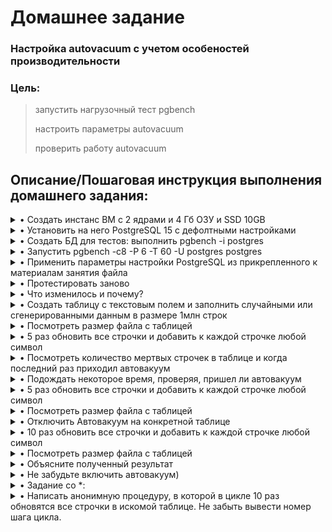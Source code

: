 # **Домашнее задание**

### Настройка autovacuum с учетом особеностей производительности
### Цель:
  
> 
>    запустить нагрузочный тест pgbench
>    
>    настроить параметры autovacuum
>
>    проверить работу autovacuum

## **Описание/Пошаговая инструкция выполнения домашнего задания:**

<details><summary>• Создать инстанс ВМ с 2 ядрами и 4 Гб ОЗУ и SSD 10GB</summary>
  
  Использую ВМ из предыдущих заданий, с подходящей конфигурацией
```shell
zetta55@ubuntu-vm2:~$ nproc
2                               #кол-во ядер в системе
zetta55@ubuntu-vm2:~$
```
</details>

<details><summary>• Установить на него PostgreSQL 15 с дефолтными настройками</summary>

```shell
zetta55@ubuntu-vm2:~$ sudo -u postgres pg_lsclusters
[sudo] password for zetta55:
Ver Cluster Port Status Owner    Data directory   Log file
15  main    5432 online postgres /mnt/10G/15/main /var/log/postgresql/postgresql-15-main.log
zetta55@ubuntu-vm2:~$ free

```
</details>

<details><summary>• Создать БД для тестов: выполнить pgbench -i postgres</summary>

  Создал тестовую базу по мануалу https://www.postgrespro.ru/education/demodb
  
```shell
zetta55@ubuntu-vm2:/mnt/10G$ ls -la
total 909280
drwxr-xr-x 4 postgres postgres      4096 мая  3 17:35 .
drwxr-xr-x 3 root     root          4096 апр 25 13:32 ..
drwxr-xr-x 3 postgres postgres      4096 апр 24 15:55 15
-rw-rw-r-- 1 postgres postgres 931068524 мая  3 17:30 demo-big-20170815.sql
drwx------ 2 postgres postgres     16384 апр 24 17:14 lost+found
zetta55@ubuntu-vm2:/mnt/10G$ sudo -u postgres psql -f demo-big-20170815.sql -U postgres
SET
psql:demo-big-20170815.sql:17: ERROR:  database "demo" does not exist
CREATE DATABASE
You are now connected to database "demo" as user "postgres".

zetta55@ubuntu-vm2:/mnt/10G$ sudo -u postgres psql demo
psql (15.2 (Ubuntu 15.2-1.pgdg22.04+1))
Type "help" for help.

demo=# \dt
               List of relations
  Schema  |      Name       | Type  |  Owner
----------+-----------------+-------+----------
 bookings | aircrafts_data  | table | postgres
 bookings | airports_data   | table | postgres
 bookings | boarding_passes | table | postgres
 bookings | bookings        | table | postgres
 bookings | flights         | table | postgres
 bookings | seats           | table | postgres
 bookings | ticket_flights  | table | postgres
 bookings | tickets         | table | postgres
(8 rows)

demo=# \q

zetta55@ubuntu-vm2:/mnt/10G$ sudo -u postgres pgbench -i demo
dropping old tables...
creating tables...
generating data (client-side)...
100000 of 100000 tuples (100%) done (elapsed 0.04 s, remaining 0.00 s)
vacuuming...
creating primary keys...
done in 0.13 s (drop tables 0.01 s, create tables 0.00 s, client-side generate 0.06 s, vacuum 0.03 s, primary keys 0.03 s).
zetta55@ubuntu-vm2:/mnt/10G$ 
```
</details>

<details><summary>• Запустить pgbench -c8 -P 6 -T 60 -U postgres postgres</summary>

  в моём случае тестирую demo
```shell
zetta55@ubuntu-vm2:/mnt/10G$ sudo -u postgres pgbench -c8 -P 6 -T 60 -U postgres demo
pgbench (15.2 (Ubuntu 15.2-1.pgdg22.04+1))
starting vacuum...end.
progress: 6.0 s, 759.3 tps, lat 10.473 ms stddev 6.615, 0 failed
progress: 12.0 s, 765.2 tps, lat 10.434 ms stddev 6.957, 0 failed
progress: 18.0 s, 764.8 tps, lat 10.437 ms stddev 7.071, 0 failed
progress: 24.0 s, 758.0 tps, lat 10.532 ms stddev 7.095, 0 failed
progress: 30.0 s, 760.0 tps, lat 10.499 ms stddev 6.753, 0 failed
progress: 36.0 s, 764.3 tps, lat 10.448 ms stddev 6.717, 0 failed
progress: 42.0 s, 764.4 tps, lat 10.442 ms stddev 6.828, 0 failed
progress: 48.0 s, 769.2 tps, lat 10.375 ms stddev 6.856, 0 failed
progress: 54.0 s, 754.5 tps, lat 10.580 ms stddev 6.655, 0 failed
progress: 60.0 s, 762.8 tps, lat 10.461 ms stddev 6.840, 0 failed
transaction type: <builtin: TPC-B (sort of)>
scaling factor: 1
query mode: simple
number of clients: 8
number of threads: 1
maximum number of tries: 1
duration: 60 s
number of transactions actually processed: 45743
number of failed transactions: 0 (0.000%)
latency average = 10.470 ms
latency stddev = 6.842 ms
initial connection time = 12.589 ms
tps = 762.280387 (without initial connection time)
zetta55@ubuntu-vm2:/mnt/10G$

```
</details>

<details><summary>• Применить параметры настройки PostgreSQL из прикрепленного к материалам занятия файла</summary>

  Применяю настройки из файла.
```shell
zetta55@ubuntu-vm2:~$ sudo -u postgres psql demo
could not change directory to "/home/zetta55": Permission denied
psql (15.2 (Ubuntu 15.2-1.pgdg22.04+1))
Type "help" for help.

demo=# ALTER SYSTEM SET max_connections TO '40';
ALTER SYSTEM
demo=# ALTER SYSTEM SET shared_buffers TO '1GB';
ALTER SYSTEM
demo=# ALTER SYSTEM SET effective_cache_size TO '3GB';
ALTER SYSTEM
demo=# ALTER SYSTEM SET maintenance_work_mem TO '512MB';
ALTER SYSTEM
demo=# ALTER SYSTEM SET checkpoint_completion_target TO '0.9';
ALTER SYSTEM
demo=# ALTER SYSTEM SET wal_buffers TO '16MB';
ALTER SYSTEM
demo=# ALTER SYSTEM SET default_statistics_target TO '500';
ALTER SYSTEM
demo=# ALTER SYSTEM SET random_page_cost TO '4';
ALTER SYSTEM
demo=# ALTER SYSTEM SET effective_io_concurrency TO '2';
ALTER SYSTEM
demo=# ALTER SYSTEM SET work_mem TO '6553kB';
ALTER SYSTEM
demo=# ALTER SYSTEM SET min_wal_size TO '4GB';
ALTER SYSTEM
demo=# ALTER SYSTEM SET max_wal_size TO '16GB';
ALTER SYSTEM
demo=# \q
zetta55@ubuntu-vm2:~$ sudo pg_ctlcluster 15 main restart

zetta55@ubuntu-vm2:~$ sudo -u postgres psql -c "select pg_reload_conf();"
could not change directory to "/home/zetta55": Permission denied
 pg_reload_conf
----------------
 t
(1 row)

zetta55@ubuntu-vm2:~$

```
  Также достаточно было бы добавить все значения из файлика в конец конфига /etc/postgresql/15/main/postgresql.conf, так как устанавливается значение из последней считанной строки и рестартануть кластер или выполнить select pg_reload_conf(); - но этот запрос не все изменившиеся параметры может подкхватить.
</details>

<details><summary>• Протестировать заново</summary>

```shell
zetta55@ubuntu-vm2:~$ sudo -u postgres pgbench -c8 -P 6 -T 60 -U postgres demo
pgbench (15.2 (Ubuntu 15.2-1.pgdg22.04+1))
starting vacuum...end.
progress: 6.0 s, 765.1 tps, lat 10.404 ms stddev 5.830, 0 failed
progress: 12.0 s, 763.7 tps, lat 10.458 ms stddev 6.016, 0 failed
progress: 18.0 s, 758.7 tps, lat 10.517 ms stddev 5.940, 0 failed
progress: 24.0 s, 763.3 tps, lat 10.459 ms stddev 5.958, 0 failed
progress: 30.0 s, 766.5 tps, lat 10.417 ms stddev 5.699, 0 failed
progress: 36.0 s, 748.8 tps, lat 10.657 ms stddev 6.058, 0 failed
progress: 42.0 s, 762.7 tps, lat 10.463 ms stddev 5.854, 0 failed
progress: 48.0 s, 718.2 tps, lat 11.122 ms stddev 6.167, 0 failed
progress: 54.0 s, 741.0 tps, lat 10.780 ms stddev 6.039, 0 failed
progress: 60.0 s, 732.5 tps, lat 10.895 ms stddev 6.106, 0 failed
transaction type: <builtin: TPC-B (sort of)>
scaling factor: 1
query mode: simple
number of clients: 8
number of threads: 1
maximum number of tries: 1
duration: 60 s
number of transactions actually processed: 45131
number of failed transactions: 0 (0.000%)
latency average = 10.613 ms
latency stddev = 5.970 ms
initial connection time = 11.247 ms
tps = 752.165181 (without initial connection time)
zetta55@ubuntu-vm2:~$
```
</details>

<details><summary>• Что изменилось и почему?</summary>

  Практически без изменений, tps на прежнем уровне.
  
</details>

<details><summary>• Создать таблицу с текстовым полем и заполнить случайными или сгенерированными данным в размере 1млн строк</summary>

  Создаю таблицу с одним столбцом текстовых полей.
```shell
demo=# CREATE TABLE tmp_demo (col1 text);
CREATE TABLE
demo=#
```
  
  Смотрю размер таблицы после её создания 
```shell
demo=# \dt+ tmp_demo
                                        List of relations
  Schema  |   Name   | Type  |  Owner   | Persistence | Access method |    Size    | Description
----------+----------+-------+----------+-------------+---------------+------------+-------------
 bookings | tmp_demo | table | postgres | permanent   | heap          | 8192 bytes |
(1 row)

demo=#
```
  
  Смотрю кол-во строк в таблице после её создания
```shell
demo=# SELECT * FROM tmp_demo;
 col1
------
(0 rows)

demo=#
```
  
  Добавляю 1М строк с произвольным содержимым
```shell
demo=# INSERT INTO tmp_demo(col1) SELECT md5(random()::text) FROM generate_series(1,1000000);
INSERT 0 1000000
  
demo=# SELECT * FROM tmp_demo LIMIT 10;
               col1
----------------------------------
 0a738130309bf42971fbb5f31fcb401a
 e8d655f09c4213651ed902b7291959b6
 58fe6f29a07a4ee9f933db7ec12222b5
 0f7d2c5b6d365d7e55929c82eae91b73
 b05e241fc5427118cc7f7ac40654eff5
 f51b1e74da5f171944c565fc4b17058b
 b89b2125d43f779ebbee91b85067cc50
 8ff76293dcb33c3f343d342af4c42cab
 216076b5c19d3debe63664564ca93600
 8572eb89a8be056e4701d2b67a3533f6
(10 rows)

demo=# SELECT count(*) FROM tmp_demo;
  count
---------
 1000000
(1 row)

demo=#

```
</details>

<details><summary>• Посмотреть размер файла с таблицей</summary>

```shell
demo=# \dt+ tmp_demo
                                     List of relations
  Schema  |   Name   | Type  |  Owner   | Persistence | Access method | Size  | Description
----------+----------+-------+----------+-------------+---------------+-------+-------------
 bookings | tmp_demo | table | postgres | permanent   | heap          | 65 MB |
(1 row)

demo=#
```
</details>

<details><summary>• 5 раз обновить все строчки и добавить к каждой строчке любой символ</summary>
  
  Обновляю все строчки, добавляю к каждой строке +a, смотрю размер таблицы, кол-во строк, изменившееся содержимое. 5 раз.
```shell
demo=# UPDATE tmp_demo SET col1 = CONCAT(col1, '+a');  -- 1-ый шаг.
UPDATE 1000000
demo=# SELECT count(*) FROM tmp_demo;
  count
---------
 1000000
(1 row)

demo=# \dt+ tmp_demo
                                      List of relations
  Schema  |   Name   | Type  |  Owner   | Persistence | Access method |  Size  | Description
----------+----------+-------+----------+-------------+---------------+--------+-------------
 bookings | tmp_demo | table | postgres | permanent   | heap          | 130 MB |
(1 row)

demo=# SELECT * FROM tmp_demo LIMIT 10;
                 col1
--------------------------------------
 c967cf8a9dae164797f043c277832bab+a
 4eb7bd3e5dc2112c9d8c2d411f198b21+a
 1456eac84cdb2d2f76a87394ff2787a3+a
 d3755c14e076f8aec709cf84d6d557f7+a
 c557eff077a0d1370be183abbfa9eae6+a
 bbbd565230287e711c4fbd7c86d3cfdd+a
 32334df5a18da6098ec00885fa24bafa+a
 ba5e28049b3bd5920ece566c51069cdf+a
 e727ce258d25df74a4e3eca94e12a59a+a
 77097c664d9dada45a3ef4934f475738+a
(10 rows)

demo=# UPDATE tmp_demo SET col1 = CONCAT(col1, '+a');  -- 2-ой шаг.
UPDATE 1000000
demo=# SELECT count(*) FROM tmp_demo;
  count
---------
 1000000
(1 row)

demo=# \dt+ tmp_demo
                                      List of relations
  Schema  |   Name   | Type  |  Owner   | Persistence | Access method |  Size  | Description
----------+----------+-------+----------+-------------+---------------+--------+-------------
 bookings | tmp_demo | table | postgres | permanent   | heap          | 130 MB |
(1 row)

demo=# SELECT * FROM tmp_demo LIMIT 5;
                 col1
--------------------------------------
 c967cf8a9dae164797f043c277832bab+a+a
 4eb7bd3e5dc2112c9d8c2d411f198b21+a+a
 1456eac84cdb2d2f76a87394ff2787a3+a+a
 d3755c14e076f8aec709cf84d6d557f7+a+a
 c557eff077a0d1370be183abbfa9eae6+a+a
(5 rows)

demo=# UPDATE tmp_demo SET col1 = CONCAT(col1, '+a');  -- 3-ий шаг.
UPDATE 1000000
demo=# \dt+ tmp_demo
                                      List of relations
  Schema  |   Name   | Type  |  Owner   | Persistence | Access method |  Size  | Description
----------+----------+-------+----------+-------------+---------------+--------+-------------
 bookings | tmp_demo | table | postgres | permanent   | heap          | 130 MB |
(1 row)

demo=# SELECT count(*) FROM tmp_demo;
  count
---------
 1000000
(1 row)

demo=# SELECT * FROM tmp_demo LIMIT 5;
                  col1
----------------------------------------
 c967cf8a9dae164797f043c277832bab+a+a+a
 4eb7bd3e5dc2112c9d8c2d411f198b21+a+a+a
 1456eac84cdb2d2f76a87394ff2787a3+a+a+a
 d3755c14e076f8aec709cf84d6d557f7+a+a+a
 c557eff077a0d1370be183abbfa9eae6+a+a+a
(5 rows)

demo=# UPDATE tmp_demo SET col1 = CONCAT(col1, '+a');  -- 4-ый шаг.
UPDATE 1000000
demo=# \dt+ tmp_demo
                                      List of relations
  Schema  |   Name   | Type  |  Owner   | Persistence | Access method |  Size  | Description
----------+----------+-------+----------+-------------+---------------+--------+-------------
 bookings | tmp_demo | table | postgres | permanent   | heap          | 138 MB |
(1 row)

demo=# SELECT count(*) FROM tmp_demo;
  count
---------
 1000000
(1 row)

demo=# SELECT * FROM tmp_demo LIMIT 5;
                   col1
------------------------------------------
 2604898253790f706189a0a919d7688e+a+a+a+a
 b11347dd72a504dfcc9af4aed41b0a74+a+a+a+a
 4e080801e004b7bc7c1376acfd1c1b48+a+a+a+a
 2aef04dc9bbf1adc5b2489fdfa0a0ec8+a+a+a+a
 7256e2ef7f7c66ab75f59ca1733cd7bc+a+a+a+a
(5 rows)

demo=# UPDATE tmp_demo SET col1 = CONCAT(col1, '+a');  -- 5-ый шаг.
UPDATE 1000000
demo=# SELECT count(*) FROM tmp_demo;
  count
---------
 1000000
(1 row)

demo=# \dt+ tmp_demo
                                      List of relations
  Schema  |   Name   | Type  |  Owner   | Persistence | Access method |  Size  | Description
----------+----------+-------+----------+-------------+---------------+--------+-------------
 bookings | tmp_demo | table | postgres | permanent   | heap          | 211 MB |
(1 row)

demo=# SELECT * FROM tmp_demo LIMIT 5;
                    col1
--------------------------------------------
 c967cf8a9dae164797f043c277832bab+a+a+a+a+a
 4eb7bd3e5dc2112c9d8c2d411f198b21+a+a+a+a+a
 1456eac84cdb2d2f76a87394ff2787a3+a+a+a+a+a
 d3755c14e076f8aec709cf84d6d557f7+a+a+a+a+a
 c557eff077a0d1370be183abbfa9eae6+a+a+a+a+a
(5 rows)

demo=#
```
</details>

<details><summary>• Посмотреть количество мертвых строчек в таблице и когда последний раз приходил автовакуум</summary>

```shell
```
</details>

<details><summary>• Подождать некоторое время, проверяя, пришел ли автовакуум</summary>

```shell
```
</details>

<details><summary>• 5 раз обновить все строчки и добавить к каждой строчке любой символ</summary>

```shell
```
</details>

<details><summary>• Посмотреть размер файла с таблицей</summary>

```shell
```
</details>

<details><summary>• Отключить Автовакуум на конкретной таблице</summary>

```shell
```
</details>

<details><summary>• 10 раз обновить все строчки и добавить к каждой строчке любой символ</summary>

```shell
```
</details>

<details><summary>• Посмотреть размер файла с таблицей</summary>

```shell
```
</details>

<details><summary>• Объясните полученный результат</summary>

```shell
```
</details>

<details><summary>• Не забудьте включить автовакуум)</summary>

```shell
```
</details>

<details><summary>• Задание со *:</summary>

```shell
```
</details>

<details><summary>• Написать анонимную процедуру, в которой в цикле 10 раз обновятся все строчки в искомой таблице. Не забыть вывести номер шага цикла.</summary>

```shell
```
</details>
